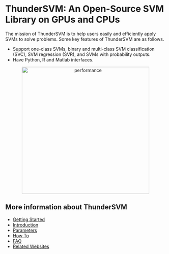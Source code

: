 ThunderSVM: An Open-Source SVM Library on GPUs and CPUs
======================================
The mission of ThunderSVM is to help users easily and efficiently apply SVMs to solve problems. Some key features of ThunderSVM are as follows.

* Support one-class SVMs, binary and multi-class SVM classification (SVC), SVM regression (SVR), and SVMs with probability outputs.
* Have Python, R and Matlab interfaces.

<center><img src="_static/overall.png" alt="performance" style="width: 400px;"></center>

## More information about ThunderSVM
* [Getting Started](get-started.md)
* [Introduction](intro.md)
* [Parameters](parameters.md)
* [How To](how-to.md)
* [FAQ](faq.md)
* [Related Websites](related-website.md)
